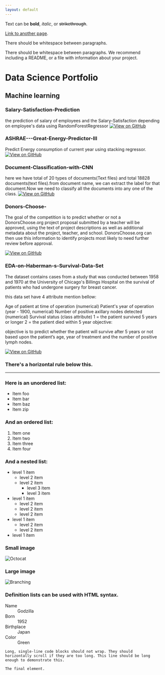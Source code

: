 ```yaml
---
layout: default
---
```


Text can be **bold**, _italic_, or ~~strikethrough~~.

[Link to another page](./another-page.html).

There should be whitespace between paragraphs.

There should be whitespace between paragraphs. We recommend including a README, or a file with information about your project.

# Data Science Portfolio

## Machine learning

### Salary-Satisfaction-Prediction 

the prediction of salary of employees and the Salary-Satisfaction depending on employee's data using RandomForestRegressor
[![View on GitHub](https://img.shields.io/badge/GitHub-View_on_GitHub-blue?logo=GitHub)](https://github.com/SaheliDas25/Salary-Satisfaction-Prediction)

### ASHRAE---Great-Energy-Predictor-III

Predict Energy consumption of current year using stacking regressor.
[![View on GitHub](https://img.shields.io/badge/GitHub-View_on_GitHub-blue?logo=GitHub)](https://github.com/SaheliDas25/ASHRAE---Great-Energy-Predictor-III)

### Document-Classification-with-CNN

here we have total of 20 types of documents(Text files) and total 18828 documents(text files).from document name, we can extract the label for that document.Now we need to classify all the documents into any one of the class.
[![View on GitHub](https://img.shields.io/badge/GitHub-View_on_GitHub-blue?logo=GitHub)](https://github.com/SaheliDas25/Document-Classification-with-CNN)

### Donors-Choose-

The goal of the competition is to predict whether or not a DonorsChoose.org project proposal submitted by a teacher will be approved, using the text of project descriptions as well as additional metadata about the project, teacher, and school. DonorsChoose.org can then use this information to identify projects most likely to need further review before approval.

[![View on GitHub](https://img.shields.io/badge/GitHub-View_on_GitHub-blue?logo=GitHub)](https://github.com/SaheliDas25/Donors-Choose-)

### EDA-on-Haberman-s-Survival-Data-Set


The dataset contains cases from a study that was conducted between 1958 and 1970 at the University of Chicago's Billings Hospital on the survival of patients who had undergone surgery for breast cancer.

this data set have 4 attribute mention bellow:

Age of patient at time of operation (numerical) Patient's year of operation (year - 1900, numerical) Number of positive axillary nodes detected (numerical) Survival status (class attribute) 1 = the patient survived 5 years or longer 2 = the patient died within 5 year objective:

objective is to predict whether the patient will survive after 5 years or not based upon the patient’s age, year of treatment and the number of positive lymph nodes.

[![View on GitHub](https://img.shields.io/badge/GitHub-View_on_GitHub-blue?logo=GitHub)](https://github.com/SaheliDas25/EDA-on-Haberman-s-Survival-Data-Set)

### There's a horizontal rule below this.

* * *

### Here is an unordered list:

*   Item foo
*   Item bar
*   Item baz
*   Item zip

### And an ordered list:

1.  Item one
1.  Item two
1.  Item three
1.  Item four

### And a nested list:

- level 1 item
  - level 2 item
  - level 2 item
    - level 3 item
    - level 3 item
- level 1 item
  - level 2 item
  - level 2 item
  - level 2 item
- level 1 item
  - level 2 item
  - level 2 item
- level 1 item

### Small image

![Octocat](https://github.githubassets.com/images/icons/emoji/octocat.png)

### Large image

![Branching](https://guides.github.com/activities/hello-world/branching.png)


### Definition lists can be used with HTML syntax.

<dl>
<dt>Name</dt>
<dd>Godzilla</dd>
<dt>Born</dt>
<dd>1952</dd>
<dt>Birthplace</dt>
<dd>Japan</dd>
<dt>Color</dt>
<dd>Green</dd>
</dl>

```
Long, single-line code blocks should not wrap. They should horizontally scroll if they are too long. This line should be long enough to demonstrate this.
```

```
The final element.
```
